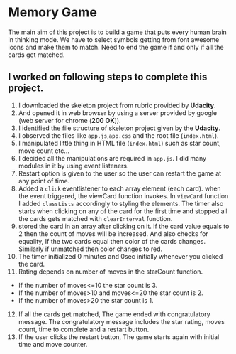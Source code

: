 # Memory Game
The main aim of this project is to build a game that puts every human brain in thinking mode. We have to select symbols getting from font awesome icons and make them to match. Need to end the game if and only if all the cards get matched.

## I worked on following steps to complete this project.
1. I downloaded the skeleton project from rubric provided by **Udacity**.
2. And opened it in web browser by using a server provided by google (web server for chrome (**200 OK**)).
3. I identified the file structure of skeleton project given by the **Udacity**.
4. I observed the files like `app.js`,`app.css` and the root file (`index.html`).
5. I manipulated little thing in HTML file (`index.html`) such as star count, move count etc...
6. I decided all the manipulations are required in `app.js`. I did many modules in it by using event listeners.   
7. Restart option is given to the user so the user can restart the game at any point of time.
8. Added a `click` eventlistener to each array element (each card). when the event triggered, the viewCard function invokes. In `viewCard` function I added `classLists` accordingly to styling the elements. The timer also starts when clicking on any of the card for the first time and stopped all the cards gets matched with `clearInterval` function.
9. stored the card in an array after clicking on it. If the card value equals to 2 then the count of moves will be increased. And also checks for equality, If the two cards equal then color of the cards changes. Similarly if unmatched then color changes to red.
10. The timer initialized 0 minutes and 0sec initially whenever you clicked the card.
11. Rating depends on number of moves in the starCount function.
  - If the number of moves<=10 the star count is 3.
  - If the number of moves>10 and moves<=20 the star count is 2.
  - If the number of moves>20 the star count is 1.
12. If all the cards get matched, The game ended with congratulatory message. The congratulatory message includes the star rating, moves count, time to complete and a restart button.
13. If the user clicks the restart button, The game starts again with initial time and move counter.
